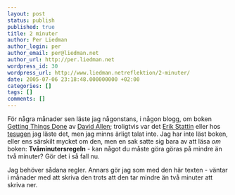 ```yaml
---
layout: post
status: publish
published: true
title: 2 minuter
author: Per Liedman
author_login: per
author_email: per@liedman.net
author_url: http://per.liedman.net
wordpress_id: 30
wordpress_url: http://www.liedman.netreflektion/2-minuter/
date: 2005-07-06 23:18:48.000000000 +02:00
categories: []
tags: []
comments: []
---
```

För några månader sen läste jag någonstans, i någon blogg, om boken <a href="http://www.davidco.com/productDetail.php?id=30&IDoption=22">Getting Things Done</a> av <a href="http://www.davidco.com/">David Allen</a>; troligtvis var det <a href="http://mymarkup.net/blog/">Erik Stattin</a> eller hos <a href="http://www.tesugen.com/">tesugen</a> jag läste det, men jag minns ärligt talat inte. Jag har inte läst boken, eller ens särskilt mycket om den, men en sak satte sig bara av att läsa <i>om</i> boken: <b>Tvåminutersregeln</b> - kan något du måste göra göras på mindre än två minuter? Gör det i så fall nu.

Jag behöver sådana regler. Annars gör jag som med den här texten - väntar i månader med att skriva den trots att den tar mindre än två minuter att skriva ner.
